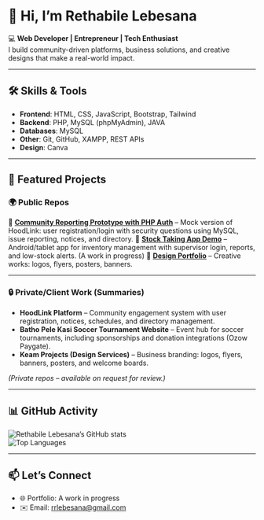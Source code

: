 # 👋 Hi, I’m Rethabile Lebesana  

💻 **Web Developer | Entrepreneur | Tech Enthusiast**  
I build community-driven platforms, business solutions, and creative designs that make a real-world impact.  

---

## 🛠️ Skills & Tools  
- **Frontend**: HTML, CSS, JavaScript, Bootstrap, Tailwind  
- **Backend**: PHP, MySQL (phpMyAdmin), JAVA  
- **Databases**: MySQL 
- **Other**: Git, GitHub, XAMPP, REST APIs  
- **Design**: Canva  

---

## 🚀 Featured Projects  

### 🌍 Public Repos  
  
📂 [**Community Reporting Prototype with PHP Auth**](#) – Mock version of HoodLink: user registration/login with security questions using MySQL, issue reporting, notices, and directory.
📂 [**Stock Taking App Demo**](#) – Android/tablet app for inventory management with supervisor login, reports, and low-stock alerts. (A work in progress)
📂 [**Design Portfolio**](#) – Creative works: logos, flyers, posters, banners.  

---

### 🔒 Private/Client Work (Summaries)  
- **HoodLink Platform** – Community engagement system with user registration, notices, schedules, and directory management.  
- **Batho Pele Kasi Soccer Tournament Website** – Event hub for soccer tournaments, including sponsorships and donation integrations (Ozow Paygate).  
- **Keam Projects (Design Services)** – Business branding: logos, flyers, banners, posters, and welcome boards.  

*(Private repos – available on request for review.)*  

---

## 📊 GitHub Activity  
![Rethabile Lebesana’s GitHub stats](https://github-readme-stats.vercel.app/api?username=Rethabile-Lebesana&show_icons=true&theme=radical)  
![Top Languages](https://github-readme-stats.vercel.app/api/top-langs/?username=Rethabile-Lebesana&layout=compact&theme=radical)  

---

## 📫 Let’s Connect  
- 🌐 Portfolio: A work in progress
- ✉️ Email: rrlebesana@gmail.com  


<!--
**Rethabile-Lebesana/Rethabile-Lebesana** is a ✨ _special_ ✨ repository because its `README.md` (this file) appears on your GitHub profile.

Here are some ideas to get you started:

- 🔭 I’m currently working on ...
- 🌱 I’m currently learning ...
- 👯 I’m looking to collaborate on ...
- 🤔 I’m looking for help with ...
- 💬 Ask me about ...
- 📫 How to reach me: ...
- 😄 Pronouns: ...
- ⚡ Fun fact: ...
-->
